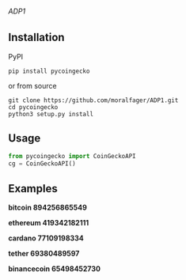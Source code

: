 ###### ADP1

## Installation
PyPI
```
pip install pycoingecko
```
or from source
```
git clone https://github.com/moralfager/ADP1.git
cd pycoingecko
python3 setup.py install
```
## Usage
```python
from pycoingecko import CoinGeckoAPI
cg = CoinGeckoAPI()
```
## Examples
**bitcoin 894256865549**

**ethereum 419342182111**

**cardano 77109198334**

**tether 69380489597**

**binancecoin 65498452730**


